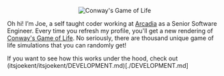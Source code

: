 <p align="center">
  <img src="https://readme-gifs.joekent.nyc/" alt="Conway's Game of Life">
</p>

Oh hi! I’m Joe, a self taught coder working at [Arcadia](https://www.arcadia.com/) as a Senior Software Engineer. Every time you refresh my profile, you'll get a new rendering of [Conway's Game of Life](https://en.wikipedia.org/wiki/Conway%27s_Game_of_Life). No seriously, there are thousand unique game of life simulations that you can randomly get!

If you want to see how this works under the hood, check out (itsjoekent/itsjoekent/DEVELOPMENT.md)[./DEVELOPMENT.md]
